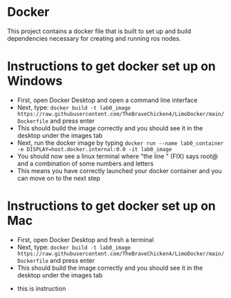 # Docker
This project contains a docker file that is built to set up and build dependencies necessary for creating and running ros nodes.
# Instructions to get docker set up on Windows
- First, open Docker Desktop and open a command line interface
- Next, type: `docker build -t lab0_image https://raw.githubusercontent.com/TheBraveChicken4/LimoDocker/main/Dockerfile` and press enter
- This should build the image correctly and you should see it in the desktop under the images tab
- Next, run the docker image by typing `docker run --name lab0_container -e DISPLAY=host.docker.internal:0.0 -it lab0_image`
- You should now see a linux terminal where "the line " (FIX) says root@ and a combination of some numbers and letters
- This means you have correctly launched your docker container and you can move on to the next step

# Instructions to get docker set up on Mac
- First, open Docker Desktop and fresh a terminal
- Next, type: `docker build -t lab0_image https://raw.githubusercontent.com/TheBraveChicken4/LimoDocker/main/Dockerfile` and press enter
- This should build the image correctly and you should see it in the desktop under the images tab
*   this is instruction

